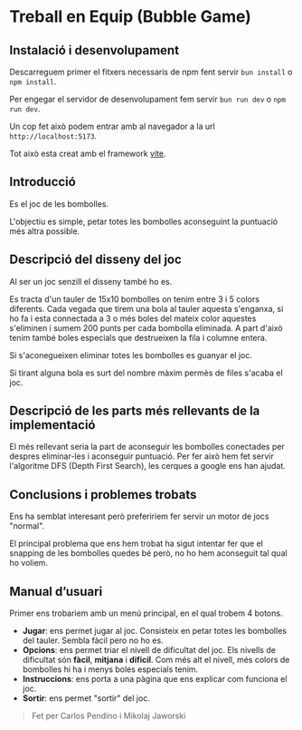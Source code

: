 # Treball en Equip (Bubble Game)

## Instalació i desenvolupament

Descarreguem primer el fitxers necessaris de npm fent servir `bun install` o `npm install`.

Per engegar el servidor de desenvolupament fem servir `bun run dev` o `npm run dev`.

Un cop fet això podem entrar amb al navegador a la url `http://localhost:5173`.

Tot això esta creat amb el framework [vite](https://vite.dev/).

## Introducció

Es el joc de les bombolles.

L'objectiu es simple, petar totes les bombolles aconseguint la puntuació més altra possible.

## Descripció del disseny del joc

Al ser un joc senzill el disseny també ho es.

Es tracta d'un tauler de 15x10 bombolles on tenim entre 3 i 5 colors diferents. Cada vegada que tirem una bola al tauler aquesta s'enganxa, si ho fa i esta connectada a 3 o més boles del mateix color aquestes s'eliminen i sumem 200 punts per cada bombolla eliminada. A part d'això tenim també boles especials que destrueixen la fila i columne entera.

Si s'aconegueixen eliminar totes les bombolles es guanyar el joc.

Si tirant alguna bola es surt del nombre màxim permès de files s'acaba el joc.

## Descripció de les parts més rellevants de la implementació

El més rellevant seria la part de aconseguir les bombolles conectades per despres eliminar-les i aconseguir puntuació. Per fer això hem fet servir l'algoritme DFS (Depth First Search), les cerques a google ens han ajudat.

## Conclusions i problemes trobats

Ens ha semblat interesant però prefeririem fer servir un motor de jocs "normal".

El principal problema que ens hem trobat ha sigut intentar fer que el snapping de les bombolles quedes bé però, no ho hem aconseguit tal qual ho voliem.

## Manual d’usuari

Primer ens trobariem amb un menú principal, en el qual trobem 4 botons.

- **Jugar**: ens permet jugar al joc. Consisteix en petar totes les bombolles del tauler. Sembla fàcil pero no ho es.
- **Opcions**: ens permet triar el nivell de dificultat del joc. Els nivells de dificultat són **fàcil**, **mitjana** i **dificil**. Com més alt el nivell, més colors de bombolles hi ha i menys boles especials tenim.
- **Instruccions**: ens porta a una pàgina que ens explicar com funciona el joc.
- **Sortir**: ens permet "sortir" del joc.

> Fet per Carlos Pendino i Mikolaj Jaworski